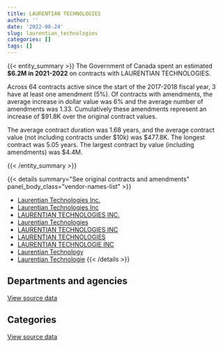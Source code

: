 ```yaml
---
title: LAURENTIAN TECHNOLOGIES
author: ''
date: '2022-08-24'
slug: laurentian_technologies
categories: []
tags: []
---
```


<script src="/rmarkdown-libs/htmlwidgets/htmlwidgets.js"></script>
<link href="/rmarkdown-libs/datatables-css/datatables-crosstalk.css" rel="stylesheet" />
<script src="/rmarkdown-libs/datatables-binding/datatables.js"></script>
<script src="/rmarkdown-libs/jquery/jquery-3.6.0.min.js"></script>
<link href="/rmarkdown-libs/dt-core-bootstrap/css/dataTables.bootstrap.min.css" rel="stylesheet" />
<link href="/rmarkdown-libs/dt-core-bootstrap/css/dataTables.bootstrap.extra.css" rel="stylesheet" />
<script src="/rmarkdown-libs/dt-core-bootstrap/js/jquery.dataTables.min.js"></script>
<script src="/rmarkdown-libs/dt-core-bootstrap/js/dataTables.bootstrap.min.js"></script>
<link href="/rmarkdown-libs/crosstalk/css/crosstalk.min.css" rel="stylesheet" />
<script src="/rmarkdown-libs/crosstalk/js/crosstalk.min.js"></script>
<script src="/rmarkdown-libs/htmlwidgets/htmlwidgets.js"></script>
<link href="/rmarkdown-libs/datatables-css/datatables-crosstalk.css" rel="stylesheet" />
<script src="/rmarkdown-libs/datatables-binding/datatables.js"></script>
<script src="/rmarkdown-libs/jquery/jquery-3.6.0.min.js"></script>
<link href="/rmarkdown-libs/dt-core-bootstrap/css/dataTables.bootstrap.min.css" rel="stylesheet" />
<link href="/rmarkdown-libs/dt-core-bootstrap/css/dataTables.bootstrap.extra.css" rel="stylesheet" />
<script src="/rmarkdown-libs/dt-core-bootstrap/js/jquery.dataTables.min.js"></script>
<script src="/rmarkdown-libs/dt-core-bootstrap/js/dataTables.bootstrap.min.js"></script>
<link href="/rmarkdown-libs/crosstalk/css/crosstalk.min.css" rel="stylesheet" />
<script src="/rmarkdown-libs/crosstalk/js/crosstalk.min.js"></script>

{{< entity_summary >}}
The Government of Canada spent an estimated **\$6.2M in 2021-2022** on contracts with LAURENTIAN TECHNOLOGIES.

Across 64 contracts active since the start of the 2017-2018 fiscal year, 3 have at least one amendment (5%). Of contracts with amendments, the average increase in dollar value was 6% and the average number of amendments was 1.33. Cumulatively these amendments represent an increase of \$91.8K over the original contract values.

The average contract duration was 1.68 years, and the average contract value (not including contracts under \$10k) was \$477.8K. The longest contract was 5.05 years. The largest contract by value (including amendments) was \$4.4M.

{{< /entity_summary >}}

{{< details summary="See original contracts and amendments" panel_body_class="vendor-names-list" >}}
- [Laurentian Technologies Inc.](https://search.open.canada.ca/en/ct/?sort=contract_value_f%20desc&page=1&search_text=%22Laurentian%20Technologies%20Inc.%22)
- [Laurentian Technologies Inc](https://search.open.canada.ca/en/ct/?sort=contract_value_f%20desc&page=1&search_text=%22Laurentian%20Technologies%20Inc%22)
- [LAURENTIAN TECHNOLOGIES INC.](https://search.open.canada.ca/en/ct/?sort=contract_value_f%20desc&page=1&search_text=%22LAURENTIAN%20TECHNOLOGIES%20INC.%22)
- [Laurentian Technologies](https://search.open.canada.ca/en/ct/?sort=contract_value_f%20desc&page=1&search_text=%22Laurentian%20Technologies%22)
- [LAURENTIAN TECHNOLOGIES INC](https://search.open.canada.ca/en/ct/?sort=contract_value_f%20desc&page=1&search_text=%22LAURENTIAN%20TECHNOLOGIES%20INC%22)
- [LAURENTIAN TECHNOLOGIES](https://search.open.canada.ca/en/ct/?sort=contract_value_f%20desc&page=1&search_text=%22LAURENTIAN%20TECHNOLOGIES%22)
- [LAURENTIAN TECHNOLOGIE INC](https://search.open.canada.ca/en/ct/?sort=contract_value_f%20desc&page=1&search_text=%22LAURENTIAN%20TECHNOLOGIE%20INC%22)
- [Laurentian Technology](https://search.open.canada.ca/en/ct/?sort=contract_value_f%20desc&page=1&search_text=%22Laurentian%20Technology%22)
- [Laurentian Technologie](https://search.open.canada.ca/en/ct/?sort=contract_value_f%20desc&page=1&search_text=%22Laurentian%20Technologie%22)
{{< /details >}}

## Departments and agencies

<div id="htmlwidget-1" style="width:100%;height:auto;" class="datatables html-widget"></div>
<script type="application/json" data-for="htmlwidget-1">{"x":{"style":"bootstrap","filter":"none","vertical":false,"data":[["<a href=\"/departments/chrc-ccdp/\">Canadian Human Rights Commission<\/a>","<a href=\"/departments/dfo-mpo/\">Fisheries and Oceans Canada<\/a>","<a href=\"/departments/dnd-mdn/\">National Defence<\/a>","<a href=\"/departments/ec/\">Environment and Climate Change Canada<\/a>","<a href=\"/departments/esdc-edsc/\">Employment and Social Development Canada<\/a>","<a href=\"/departments/rcmp-grc/\">Royal Canadian Mounted Police<\/a>","<a href=\"/departments/ssc-spc/\">Shared Services Canada<\/a>"],[14011.21,null,4702138.11,null,null,null,932771.33],[null,null,1361585.88,73972.97,null,null,1709928.28],[null,42504.95,7570804.51,46761.1,94460.23,365068.42,2457292.19],[null,null,3532382.48,81862.62,null,null,2588759.9]],"container":"<table class=\"table table-striped table-hover row-border order-column display\">\n  <thead>\n    <tr>\n      <th>Department<\/th>\n      <th>2018-2019<\/th>\n      <th>2019-2020<\/th>\n      <th>2020-2021<\/th>\n      <th>2021-2022<\/th>\n    <\/tr>\n  <\/thead>\n<\/table>","options":{"order":[[4,"desc"]],"pageLength":10,"autoWidth":true,"columnDefs":[{"targets":1,"render":"function(data, type, row, meta) {\n    return type !== 'display' ? data : DTWidget.formatCurrency(data, \"$\", 2, 3, \",\", \".\", true, null);\n  }"},{"targets":2,"render":"function(data, type, row, meta) {\n    return type !== 'display' ? data : DTWidget.formatCurrency(data, \"$\", 2, 3, \",\", \".\", true, null);\n  }"},{"targets":3,"render":"function(data, type, row, meta) {\n    return type !== 'display' ? data : DTWidget.formatCurrency(data, \"$\", 2, 3, \",\", \".\", true, null);\n  }"},{"targets":4,"render":"function(data, type, row, meta) {\n    return type !== 'display' ? data : DTWidget.formatCurrency(data, \"$\", 2, 3, \",\", \".\", true, null);\n  }"},{"width":"16%","targets":[1,2,3,4]},{"className":"dt-right","targets":[1,2,3,4]}],"orderClasses":false}},"evals":["options.columnDefs.0.render","options.columnDefs.1.render","options.columnDefs.2.render","options.columnDefs.3.render"],"jsHooks":[]}</script>
<p class="text-right">
<a href="https://github.com/GoC-Spending/contracts-data/tree/main/data/out/vendors/laurentian_technologies/summary_by_fiscal_year_by_department.csv" class="source-data-link btn btn-link">View source data</a>
</p>

## Categories

<div id="htmlwidget-2" style="width:100%;height:auto;" class="datatables html-widget"></div>
<script type="application/json" data-for="htmlwidget-2">{"x":{"style":"bootstrap","filter":"none","vertical":false,"data":[["<a href=\"/categories/10_office_management/\">Office management<\/a>","<a href=\"/categories/11_defence/\">Defence<\/a>","<a href=\"/categories/3_information_technology/\">Information technology<\/a>","<a href=\"/categories/9_human_capital/\">Human capital<\/a>"],[88508.21,4613629.9,946782.54,null],[78117.26,1283468.62,1783901.25,null],[7897.1,7562907.41,3006086.89,null],[null,3532382.48,2668983.48,1639.04]],"container":"<table class=\"table table-striped table-hover row-border order-column display\">\n  <thead>\n    <tr>\n      <th>Category<\/th>\n      <th>2018-2019<\/th>\n      <th>2019-2020<\/th>\n      <th>2020-2021<\/th>\n      <th>2021-2022<\/th>\n    <\/tr>\n  <\/thead>\n<\/table>","options":{"order":[[4,"desc"]],"dom":"t","pageLength":30,"autoWidth":true,"columnDefs":[{"targets":1,"render":"function(data, type, row, meta) {\n    return type !== 'display' ? data : DTWidget.formatCurrency(data, \"$\", 2, 3, \",\", \".\", true, null);\n  }"},{"targets":2,"render":"function(data, type, row, meta) {\n    return type !== 'display' ? data : DTWidget.formatCurrency(data, \"$\", 2, 3, \",\", \".\", true, null);\n  }"},{"targets":3,"render":"function(data, type, row, meta) {\n    return type !== 'display' ? data : DTWidget.formatCurrency(data, \"$\", 2, 3, \",\", \".\", true, null);\n  }"},{"targets":4,"render":"function(data, type, row, meta) {\n    return type !== 'display' ? data : DTWidget.formatCurrency(data, \"$\", 2, 3, \",\", \".\", true, null);\n  }"},{"width":"16%","targets":[1,2,3,4]},{"className":"dt-right","targets":[1,2,3,4]}],"orderClasses":false,"lengthMenu":[10,25,30,50,100]}},"evals":["options.columnDefs.0.render","options.columnDefs.1.render","options.columnDefs.2.render","options.columnDefs.3.render"],"jsHooks":[]}</script>
<p class="text-right">
<a href="https://github.com/GoC-Spending/contracts-data/tree/main/data/out/vendors/laurentian_technologies/summary_by_fiscal_year_by_category.csv" class="source-data-link btn btn-link">View source data</a>
</p>
